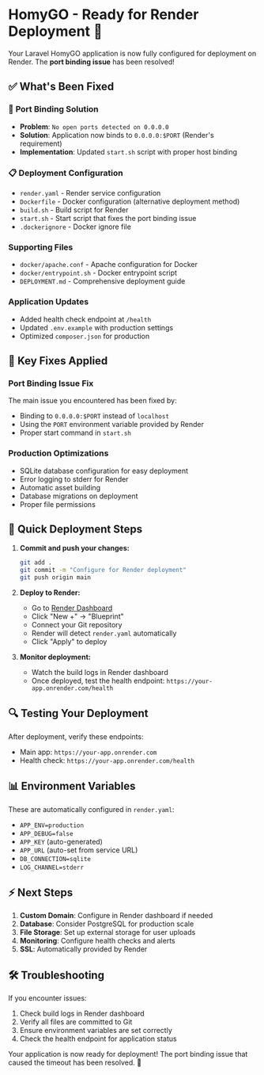 # HomyGO - Ready for Render Deployment 🚀

Your Laravel HomyGO application is now fully configured for deployment on Render. The **port binding issue** has been resolved!

## ✅ What's Been Fixed

### 🔧 **Port Binding Solution**
- **Problem**: `No open ports detected on 0.0.0.0`
- **Solution**: Application now binds to `0.0.0.0:$PORT` (Render's requirement)
- **Implementation**: Updated `start.sh` script with proper host binding

### 📋 **Deployment Configuration**
- `render.yaml` - Render service configuration
- `Dockerfile` - Docker configuration (alternative deployment method)
- `build.sh` - Build script for Render
- `start.sh` - Start script that fixes the port binding issue
- `.dockerignore` - Docker ignore file

### Supporting Files
- `docker/apache.conf` - Apache configuration for Docker
- `docker/entrypoint.sh` - Docker entrypoint script
- `DEPLOYMENT.md` - Comprehensive deployment guide

### Application Updates
- Added health check endpoint at `/health`
- Updated `.env.example` with production settings
- Optimized `composer.json` for production

## 🔧 Key Fixes Applied

### Port Binding Issue Fix
The main issue you encountered has been fixed by:
- Binding to `0.0.0.0:$PORT` instead of `localhost`
- Using the `PORT` environment variable provided by Render
- Proper start command in `start.sh`

### Production Optimizations
- SQLite database configuration for easy deployment
- Error logging to stderr for Render
- Automatic asset building
- Database migrations on deployment
- Proper file permissions

## 🚀 Quick Deployment Steps

1. **Commit and push your changes:**
   ```bash
   git add .
   git commit -m "Configure for Render deployment"
   git push origin main
   ```

2. **Deploy to Render:**
   - Go to [Render Dashboard](https://render.com/dashboard)
   - Click "New +" → "Blueprint"
   - Connect your Git repository
   - Render will detect `render.yaml` automatically
   - Click "Apply" to deploy

3. **Monitor deployment:**
   - Watch the build logs in Render dashboard
   - Once deployed, test the health endpoint: `https://your-app.onrender.com/health`

## 🔍 Testing Your Deployment

After deployment, verify these endpoints:
- Main app: `https://your-app.onrender.com`
- Health check: `https://your-app.onrender.com/health`

## 📊 Environment Variables

These are automatically configured in `render.yaml`:
- `APP_ENV=production`
- `APP_DEBUG=false`
- `APP_KEY` (auto-generated)
- `APP_URL` (auto-set from service URL)
- `DB_CONNECTION=sqlite`
- `LOG_CHANNEL=stderr`

## ⚡ Next Steps

1. **Custom Domain**: Configure in Render dashboard if needed
2. **Database**: Consider PostgreSQL for production scale
3. **File Storage**: Set up external storage for user uploads
4. **Monitoring**: Configure health checks and alerts
5. **SSL**: Automatically provided by Render

## 🛠️ Troubleshooting

If you encounter issues:
1. Check build logs in Render dashboard
2. Verify all files are committed to Git
3. Ensure environment variables are set correctly
4. Check the health endpoint for application status

Your application is now ready for deployment! The port binding issue that caused the timeout has been resolved. 🎉

